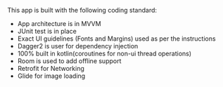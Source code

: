 This app is built with the following coding standard:

* App architecture is in MVVM
* JUnit test is in place
* Exact UI guidelines (Fonts and Margins) used as per the instructions
* Dagger2 is user for dependency injection 
* 100%  built in kotlin(coroutines for non-ui thread operations)
* Room is used to add offline support
* Retrofit for Networking
* Glide for image loading 
